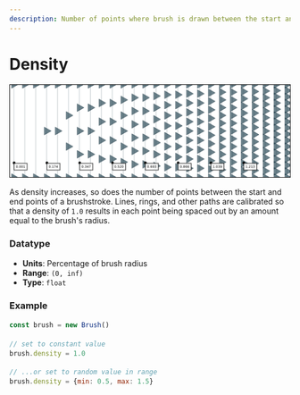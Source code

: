 ```yaml
---
description: Number of points where brush is drawn between the start and end of a path
---
```


# Density

![](../../../.gitbook/assets/density.png)

As density increases, so does the number of points between the start and end points of a brushstroke. Lines, rings, and other paths are calibrated so that a density of `1.0` results in each point being spaced out by an amount equal to the brush's radius.

### Datatype

* **Units**: Percentage of brush radius
* **Range**: `(0, inf)`
* **Type**: `float`

### Example

```javascript
const brush = new Brush()

// set to constant value
brush.density = 1.0

// ...or set to random value in range
brush.density = {min: 0.5, max: 1.5}
```

